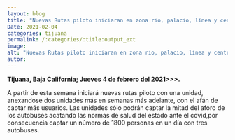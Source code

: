 ```yaml
---
layout: blog
title: "Nuevas Rutas piloto iniciaran en zona rio, palacio, línea y centro"
Date: 2021-02-04
categories: tijuana
permalink: /:categories/:title:output_ext
image:
alt: "Nuevas Rutas piloto iniciaran en zona rio, palacio, línea y centro"
autor:
---
```


**Tijuana, Baja California; Jueves 4 de febrero del 2021>>>.** 

A partir  de esta semana iniciará nuevas rutas piloto con una unidad, anexandose dos unidades más en semanas más adelante, con el afán de captar más usuarios. Las unidades sólo podrán captar la mitad del aforo de los autobuses acatando las normas de salud del estado ante el covid,por  consecuencia captar un número de 1800 personas en un día con tres autobuses.
